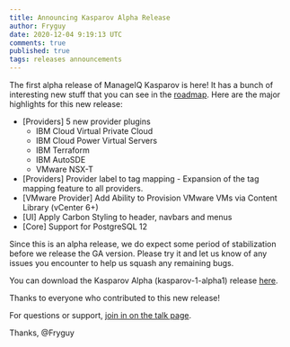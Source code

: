 ```yaml
---
title: Announcing Kasparov Alpha Release
author: Fryguy
date: 2020-12-04 9:19:13 UTC
comments: true
published: true
tags: releases announcements
---
```


The first alpha release of ManageIQ Kasparov is here!  It has a bunch of interesting new stuff that you can see in the [roadmap](https://github.com/orgs/ManageIQ/projects/13#column-8431168). Here are the major highlights for this new release:

* [Providers] 5 new provider plugins
  * IBM Cloud Virtual Private Cloud
  * IBM Cloud Power Virtual Servers
  * IBM Terraform
  * IBM AutoSDE
  * VMware NSX-T
* [Providers] Provider label to tag mapping - Expansion of the tag mapping feature to all providers.
* [VMware Provider] Add Ability to Provision VMware VMs via Content Library (vCenter 6+)
* [UI] Apply Carbon Styling to header, navbars and menus
* [Core] Support for PostgreSQL 12

Since this is an alpha release, we do expect some period of stabilization before we release the GA version.  Please try it and let us know of any issues you encounter to help us squash any remaining bugs.

You can download the Kasparov Alpha (kasparov-1-alpha1) release [here](http://manageiq.org/download/).

Thanks to everyone who contributed to this new release!

For questions or support, [join in on the talk page](http://talk.manageiq.org/).

Thanks,
@Fryguy
